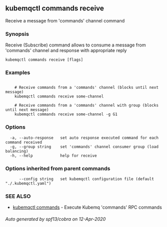 ## kubemqctl commands receive

Receive a message from 'commands' channel command

### Synopsis

Receive (Subscribe) command allows to consume a message from 'commands' channel and response with appropriate reply

```
kubemqctl commands receive [flags]
```

### Examples

```

	# Receive commands from a 'commands' channel (blocks until next message)
	kubemqctl commands receive some-channel

	# Receive commands from a 'commands' channel with group (blocks until next message)
	kubemqctl commands receive some-channel -g G1

```

### Options

```
  -a, --auto-response   set auto response executed command for each command received
  -g, --group string    set 'commands' channel consumer group (load balancing)
  -h, --help            help for receive
```

### Options inherited from parent commands

```
      --config string   set kubemqctl configuration file (default "./.kubemqctl.yaml")
```

### SEE ALSO

* [kubemqctl commands](kubemqctl_commands.md)	 - Execute Kubemq 'commands' RPC commands

###### Auto generated by spf13/cobra on 12-Apr-2020
